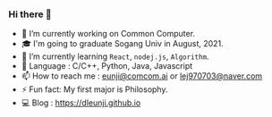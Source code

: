 ### Hi there 👋
- 🔭 I’m currently working on Common Computer.
- 🎓 I'm going to graduate Sogang Univ in August, 2021.
- 🌱 I’m currently learning `React`, `nodej.js`, `Algorithm`.
- 🐣 Language : C/C++, Python, Java, Javascript
- 📫 How to reach me : eunji@comcom.ai or lej970703@naver.com
- ⚡ Fun fact: My first major is Philosophy.
- 💻 Blog : https://dleunji.github.io

<!--
**dleunji/dleunji** is a ✨ _special_ ✨ repository because its `README.md` (this file) appears on your GitHub profile.

Here are some ideas to get you started:

- 🔭 I’m currently working on Common Computer
- 🌱 I’m currently learning `React`
- 👯 I’m looking to collaborate on ...
- 🤔 I’m looking for help with ...
- 💬 Ask me about ...
- 📫 How to reach me: ...
- 😄 Pronouns: ...
- ⚡ Fun fact: ...
-->
